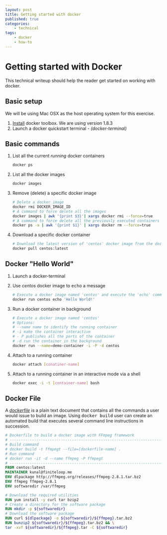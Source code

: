 ```yaml
---
layout: post
title: Getting started with docker
published: true
categories:
    - technical
tags:
    - docker
    - how-to
---
```


# Getting started with Docker
This technical writeup should help the reader get started on working with docker.

## Basic setup
We will be using Mac OSX as the host operating system for this exercise.

1. [Install](https://docs.docker.com/installation/mac/) docker toolbox. We are using version 1.8.3
2. Launch a docker quickstart terminal - *(docker-terminal)*

## Basic commands
1. List all the current *running* docker containers  

    ```bash
    docker ps
    ```

2. List all the docker images

    ```bash
    docker images
    ```

3. Remove (delete) a specific docker image

    ```bash
    # Delete a docker image  
    docker rmi DOCKER_IMAGE_ID
    # A command to force delete all the images
    docker images | awk '{print $3}'| xargs docker rmi --force=true
    # A command to force delete all the previously executed containers
    docker ps -a | awk '{print $1}' | xargs docker rm --force=true
    ```

4. Download a specific docker container

    ```bash
    # Download the latest version of 'centos' docker image from the docker registry
    docker pull centos:latest
    ```

## Docker "Hello World"
1. Launch a docker-terminal
2. Use _centos_ docker image to <kbd>echo</kbd> a message

    ```bash
    # Execute a docker image named 'centos' and execute the 'echo' command
    docker run centos echo 'Hello World!'
    ```

3. Run a docker container in background

    ```bash
    # Execute a docker image named 'centos'
    # Options:
    # --name name to identify the running container
    # -i make the container interactive
    # - P publishes all the ports of the container
    # -d run the container in the background
    docker run --name=demo-container -i -P -d centos
    ```

4. Attach to a running container

    ```bash
    docker attach [conatiner-name]
    ```

5. Attach to a running container in an interactive mode via a shell

    ```bash
    docker exec -i -t [container-name] bash
    ```

## Docker File
A [_dockerfile_](https://docs.docker.com/reference/builder/) is a plain text document that contains all the commands a user would issue to build an image.  Using <kbd>docker build</kbd> user can create an automated build that executes several command line instructions in succession.

```dockerfile
# Dockerfile to build a docker image with FFmpeg framework
# ---------------------------------------------------------------------------
# Build command
# docker build -t ffmpegt --file=[dockerfile-name] .
# Run command
# docker run -it -d --name ffmpeg -P ffmpegt
# ---------------------------------------------------------------------------
FROM centos:latest
MAINTAINER kunal@finiteloop.me
ENV dlpackage http://ffmpeg.org/releases/ffmpeg-2.8.1.tar.bz2
ENV ffmpeg ffmpeg-2.8.1
ENV softwaredir /var/ffmpeg

# Download the required utilities
RUN yum install -y curl tar bzip2
# Create a directory for the software package
RUN mkdir -p ${softwaredir}
# Download the software package
RUN curl ${dlpackage} -o ${softwaredir}/${ffmpeg}.tar.bz2
RUN bunzip2 ${softwaredir}/${ffmpeg}.tar.bz2 && \
tar -xvf ${softwaredir}/${ffmpeg}.tar -C ${softwaredir}
```

